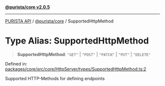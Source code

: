 [**@purista/core v2.0.5**](../README.md)

***

[PURISTA API](../../../packages.md) / [@purista/core](../README.md) / SupportedHttpMethod

# Type Alias: SupportedHttpMethod

> **SupportedHttpMethod**: `"GET"` \| `"POST"` \| `"PATCH"` \| `"PUT"` \| `"DELETE"`

Defined in: [packages/core/src/core/HttpServer/types/SupportedHttpMethod.ts:2](https://github.com/puristajs/purista/blob/master/packages/core/src/core/HttpServer/types/SupportedHttpMethod.ts#L2)

Supported HTTP-Methods for defining endpoints
